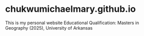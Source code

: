 # chukwumichaelmary.github.io
This is my personal website
Educational Qualification:
Masters in Geography (2025), University of Arkansas
